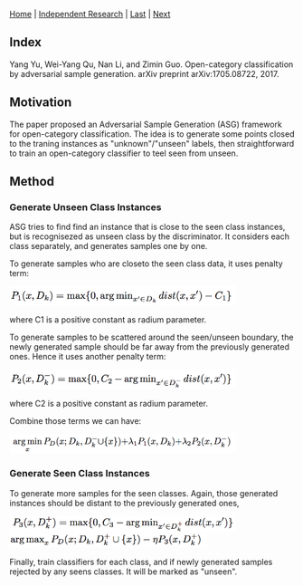 [Home](https://clojia.github.io/) | [Independent Research](https://clojia.github.io/independent_research/) | [Last](https://clojia.github.io/independent_research/2018-09-IR-MT-Attention) | [Next](https://clojia.github.io/independent_research/2018-09-IR-Look-and-Think-Twice)

## Index
Yang Yu, Wei-Yang Qu, Nan Li, and Zimin Guo. Open-category
classification by adversarial sample generation. arXiv preprint
arXiv:1705.08722, 2017.

## Motivation
The paper proposed an Adversarial Sample Generation (ASG) framework for open-category classification. The idea is to generate some points closed to the traning instances as "unknown"/"unseen" labels, then straightforward to train an open-category classifier to teel seen from unseen.

## Method

### Generate Unseen Class Instances

ASG tries to find find an instance that is close to the seen class instances, but is recognisezed as unseen class by the discriminator. It considers each class separately, and generates samples one by one.

To generate samples who are closeto the seen class data, it uses penalty term:

<img src="images/ASG_P1.png" width="400"> 

where C1 is a positive constant as radium parameter.

To generate samples to be scattered around the seen/unseen boundary, the newly generated sample should be far away from the previously generated ones. Hence it uses another penalty term:

<img src="images/ASG_P2.png" width="400"> 

where C2 is a positive constant as radium parameter.

Combine those terms we can have:

<img src="images/argmin_P1_P2.png" width="400"> 

### Generate Seen Class Instances

To generate more samples for the seen classes. Again, those generated instances should be distant to the previously generated ones,

<img src="images/ASG_P3.png" width="400"> 


<img src="images/argmin_P3.png" width="350"> 

Finally, train classifiers for each class, and if newly generated samples rejected by any seens classes. It will be marked as "unseen".
